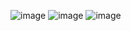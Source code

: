 ![image](https://user-images.githubusercontent.com/73497298/205310926-a797341e-3e7a-42b4-95ea-28cdf433cd02.png)
![image](https://user-images.githubusercontent.com/73497298/205311006-1597d9c5-83c6-486d-900d-d874ddab7aa4.png)
![image](https://user-images.githubusercontent.com/73497298/205311236-8677097b-b2b2-40f5-b53e-bb0f556e0f61.png)
